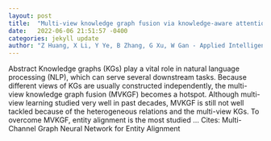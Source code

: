```yaml
---
layout: post
title:  "Multi-view knowledge graph fusion via knowledge-aware attentional graph neural network"
date:   2022-06-06 21:51:57 -0400
categories: jekyll update
author: "Z Huang, X Li, Y Ye, B Zhang, G Xu, W Gan - Applied Intelligence, 2022"
---
```

Abstract Knowledge graphs (KGs) play a vital role in natural language processing (NLP), which can serve several downstream tasks. Because different views of KGs are usually constructed independently, the multi-view knowledge graph fusion (MVKGF) becomes a hotspot. Although multi-view learning studied very well in past decades, MVKGF is still not well tackled because of the heterogeneous relations and the multi-view KGs. To overcome MVKGF, entity alignment is the most studied …
Cites: ‪Multi-Channel Graph Neural Network for Entity Alignment‬  